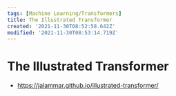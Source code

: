 ```yaml
---
tags: [Machine Learning/Transformers]
title: The Illustrated Transformer
created: '2021-11-30T08:52:58.642Z'
modified: '2021-11-30T08:53:14.719Z'
---
```


# The Illustrated Transformer

* https://jalammar.github.io/illustrated-transformer/

